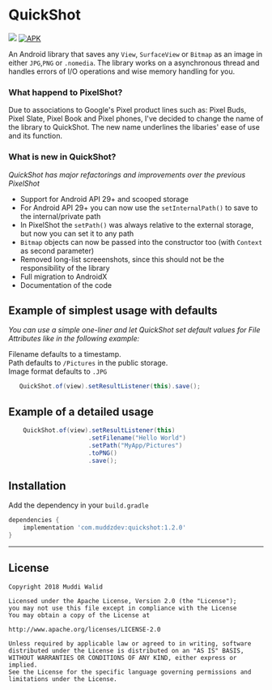 # QuickShot
[![](https://img.shields.io/badge/API-19%2B-brightgreen.svg?style=flat)](https://android-arsenal.com/api?level=19)
[![APK](https://img.shields.io/badge/Download-Demo-brightgreen.svg)](https://github.com/Muddz/QuickShot/raw/master/demo.apk)

An Android library that saves any `View`, `SurfaceView` or `Bitmap` as an image in either `JPG`,`PNG` or `.nomedia`.
The library works on a asynchronous thread and handles errors of I/O operations and wise memory handling for you. 


### What happend to PixelShot?

Due to associations to Google's Pixel product lines such as: Pixel Buds, Pixel Slate, Pixel Book and Pixel phones, I've decided to change the name of the library to QuickShot. The new name underlines the libaries' ease of use and its function.

### What is new in QuickShot?
<i>QuickShot has major refactorings and improvements over the previous PixelShot</i>

- Support for Android API 29+ and scooped storage
- For Android API 29+ you can now use the `setInternalPath()` to save to the internal/private path
- In PixelShot the `setPath()` was always relative to the external storage, but now you can set it to any path
- `Bitmap` objects can now be passed into the constructor too (with `Context` as second parameter)
- Removed long-list screeenshots, since this should not be the responsibility of the library
- Full migration to AndroidX
- Documentation of the code



## Example of simplest usage with defaults
<i>You can use a simple one-liner and let QuickShot set default values for File Attributes like in the following example:</i>

Filename defaults to a timestamp.   
Path defaults to `/Pictures` in the public storage.  
Image format defaults to `.JPG`

```java
   QuickShot.of(view).setResultListener(this).save();
```

## Example of a detailed usage
```java
    QuickShot.of(view).setResultListener(this)
                      .setFilename("Hello World")
                      .setPath("MyApp/Pictures")
                      .toPNG()
                      .save();
```

## Installation

Add the dependency in your `build.gradle`
```groovy
dependencies {
    implementation 'com.muddzdev:quickshot:1.2.0'  
}
```
 ----

## License

    Copyright 2018 Muddi Walid

    Licensed under the Apache License, Version 2.0 (the "License");
    you may not use this file except in compliance with the License
    You may obtain a copy of the License at

    http://www.apache.org/licenses/LICENSE-2.0

    Unless required by applicable law or agreed to in writing, software
    distributed under the License is distributed on an "AS IS" BASIS,
    WITHOUT WARRANTIES OR CONDITIONS OF ANY KIND, either express or implied.
    See the License for the specific language governing permissions and
    limitations under the License.
